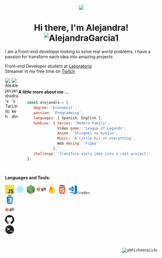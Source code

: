 <div align="center">
<img src="https://media.giphy.com/media/zOT6CcwZeae0pvoD4R/giphy.gif" width="500"/>
  
# Hi there, I'm Alejandra! <img src="https://media.giphy.com/media/8XReuK4VXOzOglOftN/giphy.gif" alt="AlejandraGarcia1" width="40"/>

</div>




I am a Front-end developer looking to solve real world problems. I have a passion for transform each idea into amazing projects

Front-end Developer student at [Laboratoria](https://www.laboratoria.la/)  
Streamer in my free time on [Twitch](https://www.twitch.tv/sccrapycocoo/about)

<a href="https://www.twitch.tv/sccrapycocoo/about">
  <img align="left" alt="Alejandra's Twitch" width="22px" src="https://seeklogo.com/images/T/twitch-logo-4931D91F85-seeklogo.com.png" />
</a>

<a href="https://www.linkedin.com/in/alejandra-garc%C3%ADa-423b35185/">
  <img align="left" alt="Alejandra's Linkedin" width="22px" src="https://raw.githubusercontent.com/peterthehan/peterthehan/master/assets/linkedin.svg" />
</a> 

<br>

#### A little more about me ...


```javascript
    const alejandra = {    
       degree: 'Economist',    
       passion: 'Programming',    
       languages: [ Spanish, English ],    
       hobbies: { Series: 'Modern Family',    
                  Video game: 'League of Legends',    
                  Anime: 'Shingeki no Kyojin',    
                  Music: 'A little bit of everything',    
                  Web desing: 'Figma'    
                },    
       challenge: 'Transform every idea into a real project!'    
    };
``` 
<br>

**Languages and Tools:**  

<code><img height="30" src="https://raw.githubusercontent.com/github/explore/80688e429a7d4ef2fca1e82350fe8e3517d3494d/topics/javascript/javascript.png"></code>
<code><img height="32" src="https://raw.githubusercontent.com/github/explore/80688e429a7d4ef2fca1e82350fe8e3517d3494d/topics/react/react.png"></code>
<code><img height="30" src="https://raw.githubusercontent.com/github/explore/80688e429a7d4ef2fca1e82350fe8e3517d3494d/topics/nodejs/nodejs.png"></code>
<code><img height="32" src="https://raw.githubusercontent.com/github/explore/80688e429a7d4ef2fca1e82350fe8e3517d3494d/topics/git/git.png"></code>
<code><img height="30" src="https://raw.githubusercontent.com/github/explore/80688e429a7d4ef2fca1e82350fe8e3517d3494d/topics/firebase/firebase.png"></code>
<code><img height="30" src="https://raw.githubusercontent.com/devicons/devicon/master/icons/html5/html5-original-wordmark.svg"></code>
<code><img height="30" src="https://raw.githubusercontent.com/github/explore/80688e429a7d4ef2fca1e82350fe8e3517d3494d/topics/visual-studio-code/visual-studio-code.png">/code>
<code><img height="30" src="https://raw.githubusercontent.com/github/explore/80688e429a7d4ef2fca1e82350fe8e3517d3494d/topics/css/css.png"></code>
<code><img height="30" src="https://raw.githubusercontent.com/github/explore/80688e429a7d4ef2fca1e82350fe8e3517d3494d/topics/git/git.png"></code>
<code><img height="30" src="https://raw.githubusercontent.com/github/explore/78df643247d429f6cc873026c0622819ad797942/topics/github/github.png"></code>
<code><img height="30" src="https://raw.githubusercontent.com/github/explore/80688e429a7d4ef2fca1e82350fe8e3517d3494d/topics/terminal/terminal.png"></code>
  


<p align="right"> <img src="https://github-readme-stats.vercel.app/api?username=alejandragarcia1&show_icons=true&theme=dracula" alt="abhisheknaiidu" />
